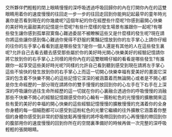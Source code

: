 交所夥伴們輕輕的閉上眼睛慢慢的深呼吸透過呼吸回歸你的內在打開你內在的這雙眼睛用着你的速度慢慢的往回走一步一步的往回走回到你能夠記起最早的童年時光裏你是否看到現在的你幾歲呢?這個年紀的你在經歷些什麼呢?你感到最開心快樂的美好時光最甜美的記憶是什麼呢?有些什麼樣的發生場景有誰跟你一起呢?有哪些發生讓你感到孤單寂寞傷心難過委屈不被瞭解這些又是什麼樣的發生呢?現在請你將這些讓你感到傷心難過你覺得不舒服的驚豔記憶放到你的左手掌心上請你仔細的往你的左手掌心看看到底是哪些發生?是你一個人還是有其他的人在這些發生裏呢?允許自己去看去聽去感受那些屬於你的美好時光開心快樂美好的經驗記憶請你將它放到你的右手掌心上同樣的用你內在的這雙眼睛仔細的看看是哪些發生?有誰跟你一起享受這些美好時光呢?同樣的允許自己看到聽到感受到現在請將左手掌心這些不愉快的發生放到你的右手掌心上而這一切開心快樂幸福有愛美好的畫面它深深的包含着不快樂不開心的這些記憶它深深的被涵蓋着而無論開心或者是不開心都是你生命經歷的一部分現在請將你的雙手慢慢的放回到你的心左手在下右手在上深深的呼吸讓你過往生命所經歷的這一切就在你的心裏融合透過你的呼吸慢慢的消融那些不快樂不開心的經驗記憶跟感受你的心輪有一團粉紅色的光慢慢的擴散開來這些有愛的美好的幸福的開心快樂的這些經驗記憶慢慢的擴散慢慢的充滿着你的全身你身體的每一個細胞都可以感受到這粉紅色的光暈它繼續的往外擴散它涵蓋着你整個的身體你感受到非常的舒服放鬆再慢慢的將呼吸帶回到你的心再慢慢的帶回到你的腹部用你的速度慢慢的回到你所在的空間裏準備好的時候再做一次完整的深呼吸輕輕的張開眼睛。